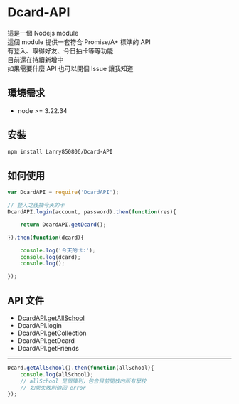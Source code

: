 # Dcard-API

這是一個 Nodejs module<br>
這個 module 提供一套符合 Promise/A+ 標準的 API<br>
有登入、取得好友、今日抽卡等等功能<br>
目前還在持續新增中<br>
如果需要什麼 API 也可以開個 Issue 讓我知道<br>

## 環境需求

- node >= 3.22.34

## 安裝

```bash
npm install Larry850806/Dcard-API
```

## 如何使用

```js
var DcardAPI = require('DcardAPI');

// 登入之後抽今天的卡
DcardAPI.login(account, password).then(function(res){

    return DcardAPI.getDcard();

}).then(function(dcard){

    console.log('今天的卡:');
    console.log(dcard);
    console.log();

});
```
    
## API 文件
- [DcardAPI.getAllSchool](#getAllSchool)
- DcardAPI.login
- DcardAPI.getCollection
- DcardAPI.getDcard
- DcardAPI.getFriends

---

<a name="getAllSchool"></a>
```js
Dcard.getAllSchool().then(function(allSchool){
    console.log(allSchool);
    // allSchool 是個陣列，包含目前開放的所有學校
    // 如果失敗則傳回 error
});
```
